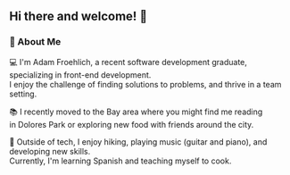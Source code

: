 ## Hi there and welcome! 👋

### :pushpin: About Me

:computer: I'm Adam Froehlich, a recent software development graduate, specializing in front-end development.<br>
I enjoy the challenge of finding solutions to problems, and thrive in a team setting.

:books: I recently moved to the Bay area where you might find me reading<br>
in Dolores Park or exploring new food with friends around the city.<br>

:bento: Outside of tech, I enjoy hiking, playing music (guitar and piano), and developing new skills.<br>
Currently, I'm learning Spanish and teaching myself to cook.<br>

<!--
**adamcfro/adamcfro** is a ✨ _special_ ✨ repository because its `README.md` (this file) appears on your GitHub profile.

Here are some ideas to get you started:

- 🔭 I’m currently working on ...
- 🌱 I’m currently learning ...
- 👯 I’m looking to collaborate on ...
- 🤔 I’m looking for help with ...
- 💬 Ask me about ...
- 📫 How to reach me: ...
- 😄 Pronouns: ...
- ⚡ Fun fact: ...
-->
